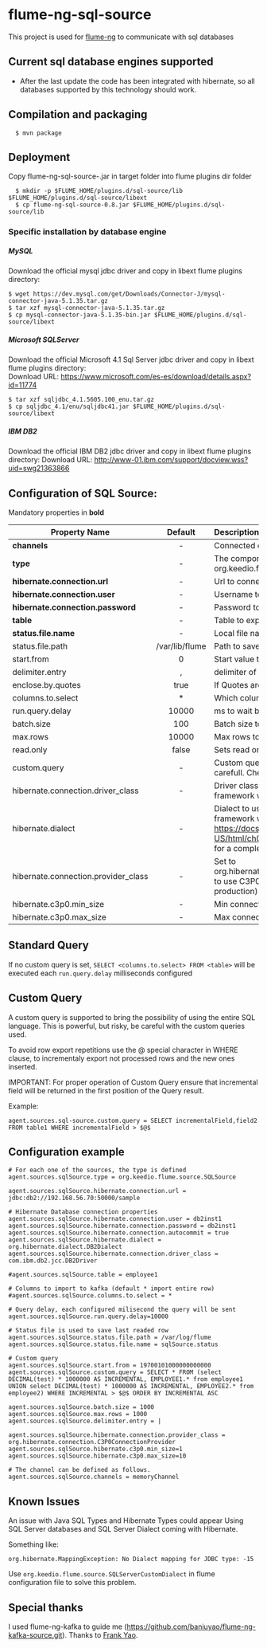 flume-ng-sql-source
================

This project is used for [flume-ng](https://github.com/apache/flume) to communicate with sql databases

Current sql database engines supported
-------------------------------
- After the last update the code has been integrated with hibernate, so all databases supported by this technology should work.

Compilation and packaging
----------
```
  $ mvn package
```

Deployment
----------

Copy flume-ng-sql-source-<version>.jar in target folder into flume plugins dir folder
```
  $ mkdir -p $FLUME_HOME/plugins.d/sql-source/lib $FLUME_HOME/plugins.d/sql-source/libext
  $ cp flume-ng-sql-source-0.8.jar $FLUME_HOME/plugins.d/sql-source/lib
```

### Specific installation by database engine

##### MySQL
Download the official mysql jdbc driver and copy in libext flume plugins directory:
```
$ wget https://dev.mysql.com/get/Downloads/Connector-J/mysql-connector-java-5.1.35.tar.gz
$ tar xzf mysql-connector-java-5.1.35.tar.gz
$ cp mysql-connector-java-5.1.35-bin.jar $FLUME_HOME/plugins.d/sql-source/libext
```

##### Microsoft SQLServer
Download the official Microsoft 4.1 Sql Server jdbc driver and copy in libext flume plugins directory:  
Download URL: https://www.microsoft.com/es-es/download/details.aspx?id=11774  
```
$ tar xzf sqljdbc_4.1.5605.100_enu.tar.gz
$ cp sqljdbc_4.1/enu/sqljdbc41.jar $FLUME_HOME/plugins.d/sql-source/libext
```

##### IBM DB2
Download the official IBM DB2 jdbc driver and copy in libext flume plugins directory:
Download URL: http://www-01.ibm.com/support/docview.wss?uid=swg21363866

Configuration of SQL Source:
----------
Mandatory properties in <b>bold</b>

| Property Name | Default | Description |
| ----------------------- | :-----: | :---------- |
| <b>channels</b> | - | Connected channel names |
| <b>type</b> | - | The component type name, needs to be org.keedio.flume.source.SQLSource  |
| <b>hibernate.connection.url</b> | - | Url to connect with the remote Database |
| <b>hibernate.connection.user</b> | - | Username to connect with the database |
| <b>hibernate.connection.password</b> | - | Password to connect with the database |
| <b>table</b> | - | Table to export data |
| <b>status.file.name</b> | - | Local file name to save last row number read |
| status.file.path | /var/lib/flume | Path to save the status file |
| start.from | 0 | Start value to import data |
| delimiter.entry | , | delimiter of incoming entry | 
| enclose.by.quotes | true | If Quotes are applied to all values in the output. |
| columns.to.select | * | Which colums of the table will be selected |
| run.query.delay | 10000 | ms to wait between run queries |
| batch.size| 100 | Batch size to send events to flume channel |
| max.rows | 10000| Max rows to import per query |
| read.only | false| Sets read only session with DDBB |
| custom.query | - | Custom query to force a special request to the DB, be carefull. Check below explanation of this property. |
| hibernate.connection.driver_class | -| Driver class to use by hibernate, if not specified the framework will auto asign one |
| hibernate.dialect | - | Dialect to use by hibernate, if not specified the framework will auto asign one. Check https://docs.jboss.org/hibernate/orm/4.3/manual/en-US/html/ch03.html#configuration-optional-dialects for a complete list of available dialects |
| hibernate.connection.provider_class | - | Set to org.hibernate.connection.C3P0ConnectionProvider to use C3P0 connection pool (recommended for production) |
| hibernate.c3p0.min_size | - | Min connection pool size |
| hibernate.c3p0.max_size | - | Max connection pool size |

Standard Query
-------------
If no custom query is set, ```SELECT <columns.to.select> FROM <table>``` will be executed each ```run.query.delay``` milliseconds configured

Custom Query
-------------
A custom query is supported to bring the possibility of using the entire SQL language. This is powerful, but risky, be careful with the custom queries used.  

To avoid row export repetitions use the $@$ special character in WHERE clause, to incrementaly export not processed rows and the new ones inserted.

IMPORTANT: For proper operation of Custom Query ensure that incremental field will be returned in the first position of the Query result.

Example:
```
agent.sources.sql-source.custom.query = SELECT incrementalField,field2 FROM table1 WHERE incrementalField > $@$ 
```

Configuration example
--------------------

```properties
# For each one of the sources, the type is defined
agent.sources.sqlSource.type = org.keedio.flume.source.SQLSource

agent.sources.sqlSource.hibernate.connection.url = jdbc:db2://192.168.56.70:50000/sample

# Hibernate Database connection properties
agent.sources.sqlSource.hibernate.connection.user = db2inst1
agent.sources.sqlSource.hibernate.connection.password = db2inst1
agent.sources.sqlSource.hibernate.connection.autocommit = true
agent.sources.sqlSource.hibernate.dialect = org.hibernate.dialect.DB2Dialect
agent.sources.sqlSource.hibernate.connection.driver_class = com.ibm.db2.jcc.DB2Driver

#agent.sources.sqlSource.table = employee1

# Columns to import to kafka (default * import entire row)
#agent.sources.sqlSource.columns.to.select = *

# Query delay, each configured milisecond the query will be sent
agent.sources.sqlSource.run.query.delay=10000

# Status file is used to save last readed row
agent.sources.sqlSource.status.file.path = /var/log/flume
agent.sources.sqlSource.status.file.name = sqlSource.status

# Custom query
agent.sources.sqlSource.start.from = 19700101000000000000
agent.sources.sqlSource.custom.query = SELECT * FROM (select DECIMAL(test) * 1000000 AS INCREMENTAL, EMPLOYEE1.* from employee1 UNION select DECIMAL(test) * 1000000 AS INCREMENTAL, EMPLOYEE2.* from employee2) WHERE INCREMENTAL > $@$ ORDER BY INCREMENTAL ASC

agent.sources.sqlSource.batch.size = 1000
agent.sources.sqlSource.max.rows = 1000
agent.sources.sqlSource.delimiter.entry = |

agent.sources.sqlSource.hibernate.connection.provider_class = org.hibernate.connection.C3P0ConnectionProvider
agent.sources.sqlSource.hibernate.c3p0.min_size=1
agent.sources.sqlSource.hibernate.c3p0.max_size=10

# The channel can be defined as follows.
agent.sources.sqlSource.channels = memoryChannel
```

Known Issues
---------
An issue with Java SQL Types and Hibernate Types could appear Using SQL Server databases and SQL Server Dialect coming with Hibernate.  
  
Something like:
```
org.hibernate.MappingException: No Dialect mapping for JDBC type: -15
```

Use ```org.keedio.flume.source.SQLServerCustomDialect``` in flume configuration file to solve this problem.

Special thanks
---------------

I used flume-ng-kafka to guide me (https://github.com/baniuyao/flume-ng-kafka-source.git).
Thanks to [Frank Yao](https://github.com/baniuyao).
